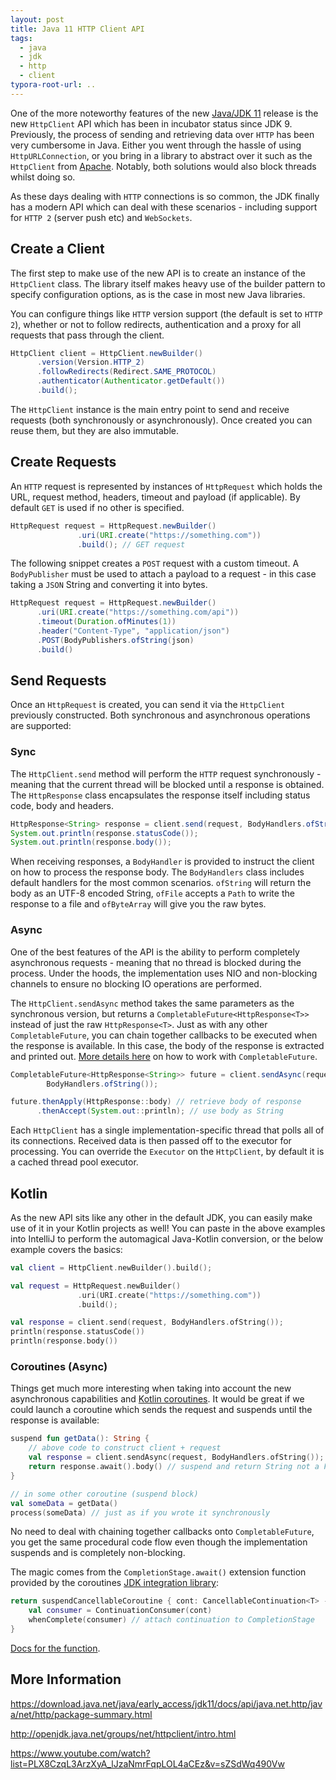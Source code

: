 ```yaml
---
layout: post
title: Java 11 HTTP Client API
tags:
  - java
  - jdk
  - http
  - client
typora-root-url: ..
---
```


One of the more noteworthy features of the new [Java/JDK 11](http://jdk.java.net/11/) release is the new `HttpClient` API which has been in incubator status since JDK 9. Previously, the process of sending and retrieving data over `HTTP` has been very cumbersome in Java. Either you went through the hassle of using `HttpURLConnection`, or you bring in a library to abstract over it such as the `HttpClient` from [Apache](http://hc.apache.org/index.html). Notably, both solutions would also block threads whilst doing so.

As these days dealing with `HTTP` connections is so common, the JDK finally has a modern API which can deal with these scenarios - including support for `HTTP 2` (server push etc) and `WebSockets`.

## Create a Client

The first step to make use of the new API is to create an instance of the `HttpClient` class. The library itself makes heavy use of the builder pattern to specify configuration options, as is the case in most new Java libraries.

You can configure things like `HTTP` version support (the default is set to `HTTP 2`), whether or not to follow redirects, authentication and a proxy for all requests that pass through the client.

```java
HttpClient client = HttpClient.newBuilder()
      .version(Version.HTTP_2)
      .followRedirects(Redirect.SAME_PROTOCOL)
      .authenticator(Authenticator.getDefault())
      .build();
```

The `HttpClient` instance is the main entry point to send and receive requests (both synchronously or asynchronously). Once created you can reuse them, but they are also immutable.

## Create Requests

An `HTTP` request is represented by instances of `HttpRequest` which holds the URL, request method, headers, timeout and payload (if applicable). By default `GET` is used if no other is specified.

```java
HttpRequest request = HttpRequest.newBuilder()
               .uri(URI.create("https://something.com"))
               .build(); // GET request
```

The following snippet creates a `POST` request with a custom timeout. A `BodyPublisher` must be used to attach a payload to a request - in this case taking a `JSON` String and converting it into bytes.

```java
HttpRequest request = HttpRequest.newBuilder()
      .uri(URI.create("https://something.com/api"))
      .timeout(Duration.ofMinutes(1))
      .header("Content-Type", "application/json")
      .POST(BodyPublishers.ofString(json)
      .build()
```

## Send Requests

Once an `HttpRequest` is created, you can send it via the `HttpClient` previously constructed. Both synchronous and asynchronous operations are supported:

### Sync

The `HttpClient.send` method will perform the `HTTP` request synchronously - meaning that the current thread will be blocked until a response is obtained. The `HttpResponse` class encapsulates the response itself including status code, body and headers.

```java
HttpResponse<String> response = client.send(request, BodyHandlers.ofString());
System.out.println(response.statusCode());
System.out.println(response.body());
```
When receiving responses, a `BodyHandler` is provided to instruct the client on how to process the response body.  The `BodyHandlers` class includes default handlers for the most common scenarios. `ofString` will return the body as an UTF-8 encoded String, `ofFile` accepts a `Path` to write the response to a file and `ofByteArray` will give you the raw bytes.

### Async

One of the best features of the API is the ability to perform completely asynchronous requests - meaning that no thread is blocked during the process. Under the hoods, the implementation uses NIO and non-blocking channels to ensure no blocking IO operations are performed.

The `HttpClient.sendAsync` method takes the same parameters as the synchronous version, but returns a `CompletableFuture<HttpResponse<T>>` instead of just the raw `HttpResponse<T>`. Just as with any other `CompletableFuture`, you can chain together callbacks to be executed when the response is available. In this case, the body of the response is extracted and printed out. [More details here](https://www.callicoder.com/java-8-completablefuture-tutorial/) on how to work with `CompletableFuture`.

```java
CompletableFuture<HttpResponse<String>> future = client.sendAsync(request, 
        BodyHandlers.ofString());

future.thenApply(HttpResponse::body) // retrieve body of response
      .thenAccept(System.out::println); // use body as String
```

Each `HttpClient` has a single implementation-specific thread that polls all of its connections. Received data is then passed off to the executor for processing. You can override the `Executor` on the `HttpClient`, by default it is a cached thread pool executor.

## Kotlin

As the new API sits like any other in the default JDK, you can easily make use of it in your Kotlin projects as well! You can paste in the above examples into IntelliJ to perform the automagical Java-Kotlin conversion, or the below example covers the basics:

```kotlin
val client = HttpClient.newBuilder().build();

val request = HttpRequest.newBuilder()
               .uri(URI.create("https://something.com"))
               .build();

val response = client.send(request, BodyHandlers.ofString());
println(response.statusCode())
println(response.body())
```

### Coroutines (Async)

Things get much more interesting when taking into account the new asynchronous capabilities and [Kotlin coroutines](https://github.com/Kotlin/kotlinx.coroutines/blob/master/coroutines-guide.md). It would be great if we could launch a coroutine which sends the request and suspends until the response is available:

```kotlin
suspend fun getData(): String {
    // above code to construct client + request
    val response = client.sendAsync(request, BodyHandlers.ofString());
    return response.await().body() // suspend and return String not a Future
}

// in some other coroutine (suspend block)
val someData = getData()
process(someData) // just as if you wrote it synchronously
```

No need to deal with chaining together callbacks onto `CompletableFuture`, you get the same procedural code flow even though the implementation suspends and is completely non-blocking.

The magic comes from the `CompletionStage.await()` extension function provided by the coroutines [JDK integration library](https://github.com/Kotlin/kotlinx.coroutines/blob/master/integration/kotlinx-coroutines-jdk8/README.md):

```kotlin
return suspendCancellableCoroutine { cont: CancellableContinuation<T> ->
    val consumer = ContinuationConsumer(cont)
    whenComplete(consumer) // attach continuation to CompletionStage
}
```

[Docs for the function](https://kotlin.github.io/kotlinx.coroutines/kotlinx-coroutines-jdk8/kotlinx.coroutines.experimental.future/java.util.concurrent.-completion-stage/await.html).

## More Information

<https://download.java.net/java/early_access/jdk11/docs/api/java.net.http/java/net/http/package-summary.html>

<http://openjdk.java.net/groups/net/httpclient/intro.html>

<https://www.youtube.com/watch?list=PLX8CzqL3ArzXyA_lJzaNmrFqpLOL4aCEz&v=sZSdWq490Vw>
